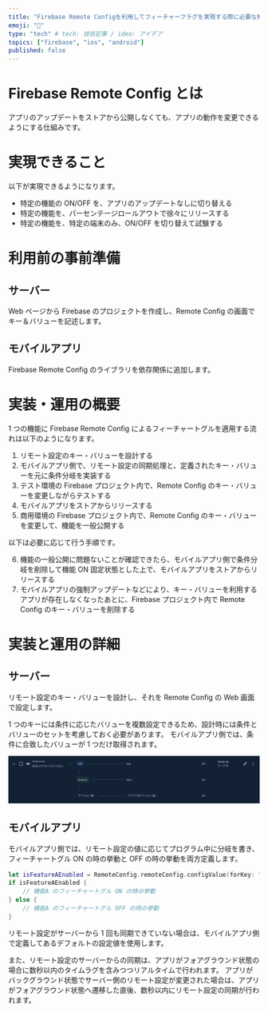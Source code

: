 ```yaml
---
title: "Firebase Remote Configを利用してフィーチャーフラグを実現する際に必要な知識"
emoji: "📡"
type: "tech" # tech: 技術記事 / idea: アイデア
topics: ["firebase", "ios", "android"]
published: false
---
```


# Firebase Remote Config とは

アプリのアップデートをストアから公開しなくても、アプリの動作を変更できるようにする仕組みです。

# 実現できること

以下が実現できるようになります。

- 特定の機能の ON/OFF を、アプリのアップデートなしに切り替える
- 特定の機能を、パーセンテージロールアウトで徐々にリリースする
- 特定の機能を、特定の端末のみ、ON/OFF を切り替えて試験する

# 利用前の事前準備

## サーバー

Web ページから Firebase のプロジェクトを作成し、Remote Config の画面でキー＆バリューを記述します。

## モバイルアプリ

Firebase Remote Config のライブラリを依存関係に追加します。

# 実装・運用の概要

1 つの機能に Firebase Remote Config によるフィーチャートグルを適用する流れは以下のようになります。

1. リモート設定のキー・バリューを設計する
2. モバイルアプリ側で、リモート設定の同期処理と、定義されたキー・バリューを元に条件分岐を実装する
3. テスト環境の Firebase プロジェクト内で、Remote Config のキー・バリューを変更しながらテストする
4. モバイルアプリをストアからリリースする
5. 商用環境の Firebase プロジェクト内で、Remote Config のキー・バリューを変更して、機能を一般公開する

以下は必要に応じて行う手順です。

6. 機能の一般公開に問題ないことが確認できたら、モバイルアプリ側で条件分岐を削除して機能 ON 固定状態とした上で、モバイルアプリをストアからリリースする
7. モバイルアプリの強制アップデートなどにより、キー・バリューを利用するアプリが存在しなくなったあとに、Firebase プロジェクト内で Remote Config のキー・バリューを削除する

# 実装と運用の詳細

## サーバー

リモート設定のキー・バリューを設計し、それを Remote Config の Web 画面で設定します。

1 つのキーには条件に応じたバリューを複数設定できるため、設計時には条件とバリューのセットを考慮しておく必要があります。
モバイルアプリ側では、条件に合致したバリューが 1 つだけ取得されます。

![](/images/firebase-remote-config/value-conditions.png)

## モバイルアプリ

モバイルアプリ側では、リモート設定の値に応じてプログラム中に分岐を書き、フィーチャートグル ON の時の挙動と OFF の時の挙動を両方定義します。

```swift
let isFeatureAEnabled = RemoteConfig.remoteConfig.configValue(forKey: "featureA").boolValue
if isFeatureAEnabled {
    // 機能A のフィーチャートグル ON の時の挙動
} else {
    // 機能A のフィーチャートグル OFF の時の挙動
}
```

リモート設定がサーバーから 1 回も同期できていない場合は、モバイルアプリ側で定義してあるデフォルトの設定値を使用します。

また、リモート設定のサーバーからの同期は、アプリがフォアグラウンド状態の場合に数秒以内のタイムラグを含みつつリアルタイムで行われます。
アプリがバックグラウンド状態でサーバー側のリモート設定が変更された場合は、アプリがフォアグラウンド状態へ遷移した直後、数秒以内にリモート設定の同期が行われます。
